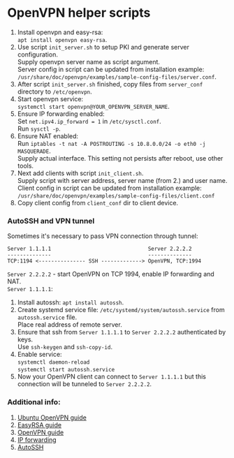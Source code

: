 # OpenVPN helper scripts

1. Install openvpn and easy-rsa:\
`apt install openvpn easy-rsa`.
2. Use script `init_server.sh` to setup PKI and generate server configuration.\
Supply openvpn server name as script argument.\
Server config in script can be updated from installation example:\
`/usr/share/doc/openvpn/examples/sample-config-files/server.conf`.
4. After script `init_server.sh` finished, copy files from `server_conf` directory to `/etc/openvpn`.
5. Start openvpn service:\
`systemctl start openvpn@YOUR_OPENVPN_SERVER_NAME`.
6. Ensure IP forwarding enabled:\
Set `net.ipv4.ip_forward = 1` in `/etc/sysctl.conf`.\
Run `sysctl -p`.
7. Ensure NAT enabled:\
Run `iptables -t nat -A POSTROUTING -s 10.8.0.0/24 -o eth0 -j MASQUERADE`.\
Supply actual interface. This setting not persists after reboot, use other tools.
8. Next add clients with script `init_client.sh`.\
Supply script with server address, server name (from 2.) and user name.\
Client config in script can be updated from installation example:\
`/usr/share/doc/openvpn/examples/sample-config-files/client.conf`
10. Copy client config from `client_conf` dir to client device.

### AutoSSH and VPN tunnel

Sometimes it's necessary to pass VPN connection through tunnel:

```
Server 1.1.1.1                               Server 2.2.2.2
--------------                               --------------
TCP:1194 <--------------- SSH -------------> OpenVPN, TCP:1994
```

`Server 2.2.2.2` - start OpenVPN on TCP 1994, enable IP forwarding and NAT.\
`Server 1.1.1.1`:
1. Install autossh: `apt install autossh`.
2. Create systemd service file: `/etc/systemd/system/autossh.service` from `autossh.service` file.\
Place real address of remote server.
3. Ensure that ssh from `Server 1.1.1.1` to `Server 2.2.2.2` authenticated by keys.\
Use `ssh-keygen` and `ssh-copy-id`.
5. Enable service:\
`systemctl daemon-reload`\
`systemctl start autossh.service`
6. Now your OpenVPN client can connect to `Server 1.1.1.1` but this connection will be tunneled to `Server 2.2.2.2`.

### Additional info:
1. [Ubuntu OpenVPN guide](https://ubuntu.com/server/docs/how-to-install-and-use-openvpn)
2. [EasyRSA guide](https://community.openvpn.net/openvpn/wiki/EasyRSA3-OpenVPN-Howto)
3. [OpenVPN guide](https://openvpn.net/community-resources/how-to/)
4. [IP forwarding](https://linuxconfig.org/how-to-turn-on-off-ip-forwarding-in-linux)
5. [AutoSSH](https://amorev.ru/autossh/)
